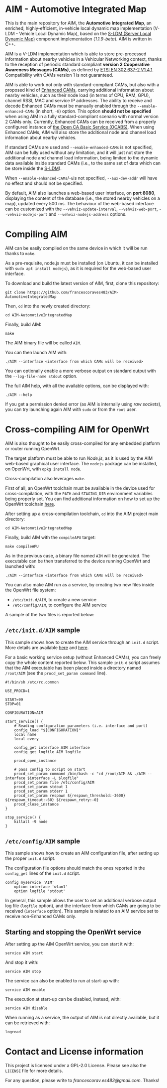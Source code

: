 # AIM - Automotive Integrated Map

This is the main repository for AIM, the **Automotive Integrated Map**, an enriched, highly-efficient, in-vehicle local dynamic map implementation (V-LDM - Vehicle Local Dynamic Map), based on the [S-LDM (Server Local Dynamic Map)](https://github.com/francescoraves483/S-LDM) component implementation (*1.1.9-beta*). AIM is written in C++.

AIM is a V-LDM implementation which is able to store pre-processed information about nearby vehicles in a Vehicular Networking context, thanks to the reception of periodic standard compliant **version 2 Cooperative Awareness Messages (CAMs)**, as defined by [ETSI EN 302 637-2 V1.4.1](https://www.etsi.org/deliver/etsi_en/302600_302699/30263702/01.04.01_60/en_30263702v010401p.pdf). Compatibility with CAMs version 1 is not guaranteed.

AIM is able to work not only with standard-compliant CAMs, but also with a proposed kind of [Enhanced CAMs](https://github.com/francescoraves483/EnhancedCAMs-asn1), carrying additional information about nearby vehicles, such as their node load (in terms of CPU, RAM, GPU), channel RSSI, MAC and service IP addresses.
The ability to receive and decode Enhanced CAMs must be manually enabled through the `--enable-enhanced-CAMs` (in short, `-E`) option. This option **should not be specified** when using AIM in a fully standard-compliant scenario with normal version 2 CAMs only. Currently, Enhanced CAMs can be received from a properly configured instance of [the Open CA Basic Service (OCABS)](https://github.com/francescoraves483/OCABS-project). When using Enhanced CAMs, AIM will also store the additional node and channel load information about nearby vehicles.

If standard CAMs are used and `--enable-enhanced-CAMs` is not specified, AIM can be fully used without any limitation, and it will just not store the additional node and channel load information, being limited to the dynamic data available inside standard CAMs (i.e., to the same set of data which can be store inside the [S-LDM](https://github.com/francescoraves483/S-LDM)).

When `--enable-enhanced-CAMs`/`-E`is not specified, `--aux-dev-addr` will have no effect and should not be specified.

By default, AIM also launches a web-based user interface, on **port 8080**, displaying the content of the database (i.e., the stored nearby vehicles on a map), updated every 500 ms.
The behaviour of the web-based interface can be customized with the `--vehviz-update-interval`, `--vehviz-web-port`, `--vehviz-nodejs-port` and `--vehviz-nodejs-address` options.

# Compiling AIM

AIM can be easily compiled on the same device in which it will be run thanks to `make`.

As a pre-requisite, node.js must be installed (on Ubuntu, it can be installed with `sudo apt install nodejs`), as it is required for the web-based user interface.

To download and build the latest version of AIM, first, clone this repository:
```
git clone https://github.com/francescoraves483/AIM-AutomotiveIntegratedMap
``` 
Then, `cd` into the newly created directory:
```
cd AIM-AutomotiveIntegratedMap
```
Finally, build AIM:
```
make
```

The AIM binary file will be called `AIM`.

You can then launch AIM with:
```
./AIM --interface <interface from which CAMs will be received>
```

You can optionally enable a more verbose output on standard output with the `--log-file-name stdout` option.

The full AIM help, with all the available options, can be displayed with:
```
./AIM --help
```

If you get a permission denied error (as AIM is internally using *raw sockets*), you can try launching again AIM with `sudo` or from the `root` user.

# Cross-compiling AIM for OpenWrt

AIM is also thought to be easily cross-compiled for any embedded platform or router running OpenWrt.

The target platform must be able to run *Node.js*, as it is used by the AIM web-based graphical user interface. The `nodejs` package can be installed, on OpenWrt, with `opkg install node`.

Cross-compilation also leverages `make`.

First of all, an OpenWrt toolchain must be available in the device used for cross-compilation, with the `PATH` and `STAGING_DIR` environment variables being properly set. You can find additional information on how to set up the OpenWrt toolchain [here](https://openwrt.org/docs/guide-developer/toolchain/crosscompile).

After setting up a cross-compilation toolchain, `cd` into the AIM project main directory:
```
cd AIM-AutomotiveIntegratedMap
```
Finally, build AIM with the `compileAPU` target:
```
make compileAPU
```
As in the previous case, a binary file named `AIM` will be generated. The executable can be then transferred to the device running OpenWrt and launched with:
```
./AIM --interface <interface from which CAMs will be received>
``` 

You can also make AIM run as a service, by creating two new files inside the OpenWrt file system: 
- `/etc/init.d/AIM`, to create a new service
- `/etc/config/AIM`, to configure the AIM service

A sample of the two files is reported below:

## `/etc/init.d/AIM` sample

This sample shows how to create the AIM service through an `init.d` script. More details are available [here](https://openwrt.org/docs/techref/initscripts) and [here](https://openwrt.org/docs/guide-developer/procd-init-script-example).

For a basic working service setup (without Enhanced CAMs), you can freely copy the whole content reported below. This sample `init.d` script assumes that the AIM executable has been placed inside a directory named `/root/AIM` (see the `procd_set_param command` line).

```
#!/bin/sh /etc/rc.common
 
USE_PROCD=1
 
START=99
STOP=01
 
CONFIGURATION=AIM
 
start_service() {
    # Reading configuration parameters (i.e. interface and port)
    config_load "${CONFIGURATION}"
    local name
    local every
 
    config_get interface AIM interface
	config_get logfile AIM logfile
 
    procd_open_instance
 
    # pass config to script on start
    procd_set_param command /bin/bash -c "cd /root/AIM && ./AIM --interface $interface -L $logfile"
    procd_set_param file /etc/config/AIM
    procd_set_param stdout 1
    procd_set_param stderr 1
	procd_set_param respawn ${respawn_threshold:-3600} ${respawn_timeout:-60} ${respawn_retry:-0}
    procd_close_instance
}

stop_service() {
	killall -9 node
}
```

## `/etc/config/AIM` sample

This sample shows how to create an AIM configuration file, after setting up the proper `init.d` script.

The configuration file options should match the ones reported in the `config_get` lines of the `init.d` script.

```
config myservice 'AIM'
	option interface 'wlan1'
	option logfile 'stdout'
```

In general, this sample allows the user to set an additional verbose output log file (`logfile` option), and the interface from which CAMs are going to be received (`interface` option). This sample is related to an AIM service set to receive non-Enhanced CAMs only.

## Starting and stopping the OpenWrt service

After setting up the AIM OpenWrt service, you can start it with:
```
service AIM start
```
And stop it with:
```
service AIM stop
```
The service can also be enabled to run at start-up with:
```
service AIM enable
```
The execution at start-up can be disabled, instead, with:
```
service AIM disable
```

When running as a service, the output of AIM is not directly available, but it can be retrieved with:
```
logread
```


# Contact and License information

This project is licensed under a GPL-2.0 License. Please see also the `LICENSE` file for more details.

For any question, please write to _francescorav.es483@gmail.com_. Thanks!
